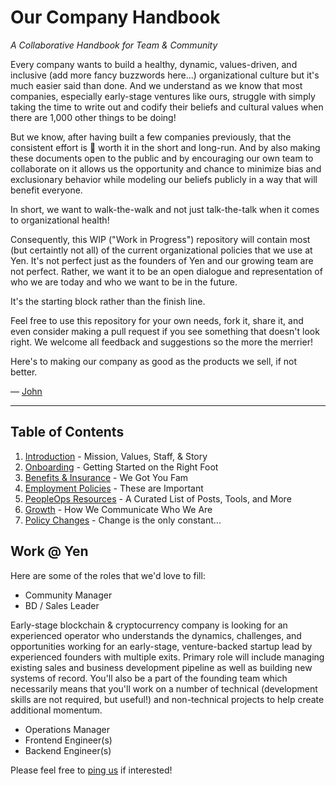 # Our Company Handbook
*A Collaborative Handbook for Team & Community*

Every company wants to build a healthy, dynamic, values-driven, and inclusive (add more fancy buzzwords here...) organizational culture but it's much easier said than done. And we understand as we know that most companies, especially early-stage ventures like ours, struggle with simply taking the time to write out and codify their beliefs and cultural values when there are 1,000 other things to be doing!

But we know, after having built a few companies previously, that the consistent effort is :100: worth it in the short and long-run. And by also making these documents open to the public and by encouraging our own team to collaborate on it allows us the opportunity and chance to minimize bias and exclusionary behavior while modeling our beliefs publicly in a way that will benefit everyone.

In short, we want to walk-the-walk and not just talk-the-talk when it comes to organizational health!

Consequently, this WIP ("Work in Progress") repository will contain most (but certaintly not all) of the current organizational policies that we use at Yen. It's not perfect just as the founders of Yen and our growing team are not perfect. Rather, we want it to be an open dialogue and representation of who we are today and who we want to be in the future. 

It's the starting block rather than the finish line.

Feel free to use this repository for your own needs, fork it, share it, and even consider making a pull request if you see something that doesn't look right. We welcome all feedback and suggestions so the more the merrier!

Here's to making our company as good as the products we sell, if not better.

— [John](mailto:john@yen.io) 

***

## Table of Contents

1. [Introduction](https://github.com/yenio/handbook/blob/master/0-introduction.md) - Mission, Values, Staff, & Story
2. [Onboarding](https://github.com/yenio/handbook/blob/master/1-onboarding.md) - Getting Started on the Right Foot
3. [Benefits & Insurance](https://github.com/yenio/handbook/blob/master/2-benefits.md) - We Got You Fam
4. [Employment Policies](https://github.com/yenio/handbook/blob/master/3-employment.md) - These are Important
5. [PeopleOps Resources](https://github.com/yenio/handbook/blob/master/99-resources.md) - A Curated List of Posts, Tools, and More
6. [Growth](https://github.com/yenio/handbook/blob/master/4-growth.md) - How We Communicate Who We Are
7. [Policy Changes](https://github.com/yenio/handbook/blob/master/98-policy-changes.md) - Change is the only constant...

## Work @ Yen

Here are some of the roles that we'd love to fill:

- Community Manager
- BD / Sales Leader

Early-stage blockchain & cryptocurrency company is looking for an experienced operator who understands the dynamics, challenges, and opportunities working for an early-stage, venture-backed startup lead by experienced founders with multiple exits. Primary role will include managing existing sales and business development pipeline as well as building new systems of record. You'll also be a part of the founding team which necessarily means that you'll work on a number of technical (development skills are not required, but useful!) and non-technical projects to help create additional momentum.

- Operations Manager
- Frontend Engineer(s)
- Backend Engineer(s)

Please feel free to [ping us](mailto:john@yen.io) if interested!